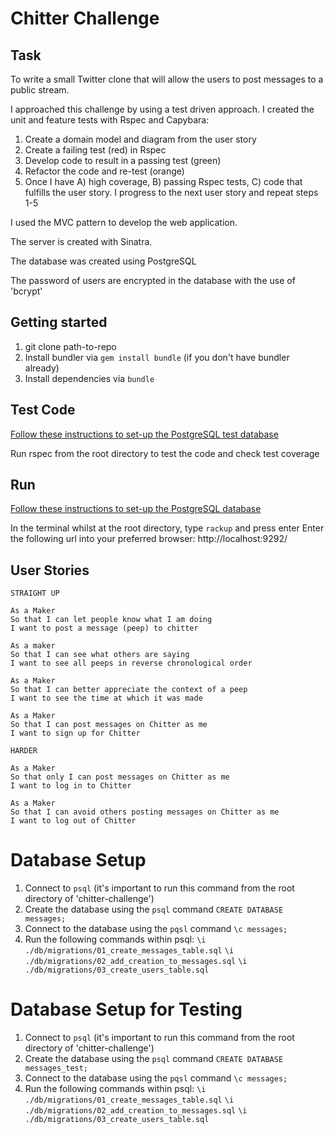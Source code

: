 Chitter Challenge
=================

Task
-------

To write a small Twitter clone that will allow the users to post messages to a public stream.

I approached this challenge by using a test driven approach. I created the unit and feature tests with Rspec and Capybara:

1) Create a domain model and diagram from the user story
2) Create a failing test (red) in Rspec
3) Develop code to result in a passing test (green)
4) Refactor the code and re-test (orange)
5) Once I have A) high coverage, B) passing Rspec tests, C) code that fulfills the user story. I progress to the next user story and repeat steps 1-5

I used the MVC pattern to develop the web application. 

The server is created with Sinatra.

The database was created using PostgreSQL

The password of users are encrypted in the database with the use of 'bcrypt'

## Getting started

1) git clone path-to-repo
2) Install bundler via `gem install bundle` (if you don't have bundler already)
3) Install dependencies via `bundle`

## Test Code

[Follow these instructions to set-up the PostgreSQL test database](#Database-Setup-for-Testing)

Run rspec from the root directory to test the code and check test coverage

## Run

[Follow these instructions to set-up the PostgreSQL database](#Database-Setup)

In the terminal whilst at the root directory, type `rackup` and press enter
Enter the following url into your preferred browser: http://localhost:9292/

## User Stories

```
STRAIGHT UP

As a Maker
So that I can let people know what I am doing  
I want to post a message (peep) to chitter

As a maker
So that I can see what others are saying  
I want to see all peeps in reverse chronological order

As a Maker
So that I can better appreciate the context of a peep
I want to see the time at which it was made

As a Maker
So that I can post messages on Chitter as me
I want to sign up for Chitter

HARDER

As a Maker
So that only I can post messages on Chitter as me
I want to log in to Chitter

As a Maker
So that I can avoid others posting messages on Chitter as me
I want to log out of Chitter
```

# Database Setup

1. Connect to `psql` (it's important to run this command from the root directory of 'chitter-challenge')
2. Create the database using the `psql` command `CREATE DATABASE messages;`
3. Connect to the database using the `pqsl` command `\c messages;`
4. Run the following commands within psql:
   `\i ./db/migrations/01_create_messages_table.sql`
   `\i ./db/migrations/02_add_creation_to_messages.sql`
   `\i ./db/migrations/03_create_users_table.sql`

# Database Setup for Testing

1. Connect to `psql` (it's important to run this command from the root directory of 'chitter-challenge')
2. Create the database using the `psql` command `CREATE DATABASE messages_test;`
3. Connect to the database using the `pqsl` command `\c messages;`
4. Run the following commands within psql:
   `\i ./db/migrations/01_create_messages_table.sql`
   `\i ./db/migrations/02_add_creation_to_messages.sql`
   `\i ./db/migrations/03_create_users_table.sql`
